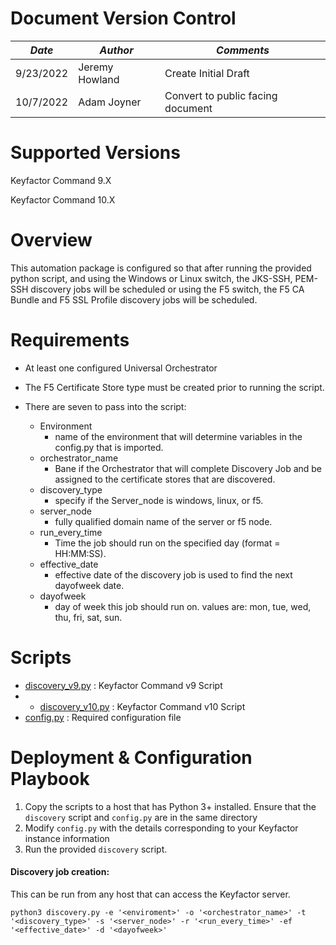 # **Document Version Control**

| **_Date_** | **_Author_** | **_Comments_** |
|--|--|--|
| 9/23/2022 | Jeremy Howland | Create Initial Draft |
| 10/7/2022 | Adam Joyner | Convert to public facing document | 


# **Supported Versions**

Keyfactor Command 9.X 

Keyfactor Command 10.X

# **Overview**
This automation package is configured so that after running the provided python script, and using the Windows or Linux switch, the JKS-SSH, PEM-SSH discovery jobs will be scheduled or using the F5 switch, the F5 CA Bundle and F5 SSL Profile discovery jobs will be scheduled.

# **Requirements**

* At least one configured Universal Orchestrator

* The F5 Certificate Store type must be created prior to running the script.

* There are seven  to pass into the script: 

   * Environment 
     * name of the environment that will determine variables in the config.py that is imported.
   * orchestrator_name
     * Bane if the Orchestrator that will complete Discovery Job and be assigned to the certificate stores that are discovered. 
   * discovery_type
     * specify if the Server_node is windows, linux, or f5.
   * server_node
     * fully qualified domain name of the server or f5 node.
   * run_every_time
     * Time the job should run on the specified day (format = HH:MM:SS).
   * effective_date
     * effective date of the discovery job is used to find the next dayofweek date.
   * dayofweek
     * day of week this job should run on.  values are: mon, tue, wed, thu, fri, sat, sun.

# **Scripts**
 * [discovery_v9.py](discovery_v9.py) : Keyfactor Command v9 Script
 * * [discovery_v10.py](discovery_v10.py) : Keyfactor Command v10 Script
 * [config.py](config.py) : Required configuration file

# **Deployment & Configuration Playbook**

1. Copy the scripts to a host that has Python 3+ installed. Ensure that the `discovery` script and `config.py` are in the same directory
2. Modify `config.py` with the details corresponding to your Keyfactor instance information
3. Run the provided `discovery` script. 

#### **Discovery job creation:**
This can be run from any host that can access the Keyfactor server.
```
python3 discovery.py -e '<enviroment>' -o '<orchestrator_name>' -t '<discovery_type>' -s '<server_node>' -r '<run_every_time>' -ef '<effective_date>' -d '<dayofweek>'
```
